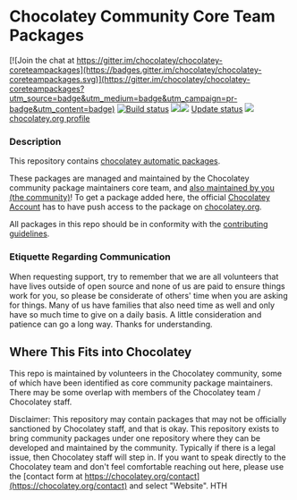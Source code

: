 Chocolatey Community Core Team Packages
===========================

[![Join the chat at https://gitter.im/chocolatey/chocolatey-coreteampackages](https://badges.gitter.im/chocolatey/chocolatey-coreteampackages.svg)](https://gitter.im/chocolatey/chocolatey-coreteampackages?utm_source=badge&utm_medium=badge&utm_campaign=pr-badge&utm_content=badge) [![Build status](https://ci.appveyor.com/api/projects/status/tugg0i6x1hlq9lpg?svg=true)](https://ci.appveyor.com/project/chocolatey/chocolatey-coreteampackages) 
[![](http://transparent-favicon.info/favicon.ico)](#)[![](http://transparent-favicon.info/favicon.ico)](#)
[Update status](http://gep13.me/choco-au)
[![](http://transparent-favicon.info/favicon.ico)](#)
[chocolatey.org profile](https://chocolatey.org/profiles/chocolatey)

### Description

This repository contains [chocolatey automatic packages](https://chocolatey.org/docs/automatic-packages).

These packages are managed and maintained by the Chocolatey community package maintainers core team, and [also maintained by you (the community)](https://github.com/chocolatey/chocolatey-coreteampackages/wiki/Contributing-guidelines)! To get a package added here, the official [Chocolatey Account](http://chocolatey.org/profiles/chocolatey) has to have push access to the package on [chocolatey.org](http://chocolatey.org).

All packages in this repo should be in conformity with the [contributing guidelines](https://github.com/chocolatey/chocolatey-coreteampackages/wiki/Contributing-guidelines).

### Etiquette Regarding Communication

When requesting support, try to remember that we are all volunteers that have lives outside of open source and none of us are paid to ensure things work for you, so please be considerate of others' time when you are asking for things. Many of us have families that also need time as well and only have so much time to give on a daily basis. A little consideration and patience can go a long way. Thanks for understanding.

## Where This Fits into Chocolatey

This repo is maintained by volunteers in the Chocolatey community, some of which have been identified as core community package maintainers. There may be some overlap with members of the Chocolatey team / Chocolatey staff.

Disclaimer: This repository may contain packages that may not be officially sanctioned by Chocolatey staff, and that is okay. This repository exists to bring community packages under one repository where they can be developed and maintained by the community. Typically if there is a legal issue, then Chocolatey staff will step in. If you want to speak directly to the Chocolatey team and don't feel comfortable reaching out here, please use the [contact form at https://chocolatey.org/contact](https://chocolatey.org/contact) and select "Website". HTH
